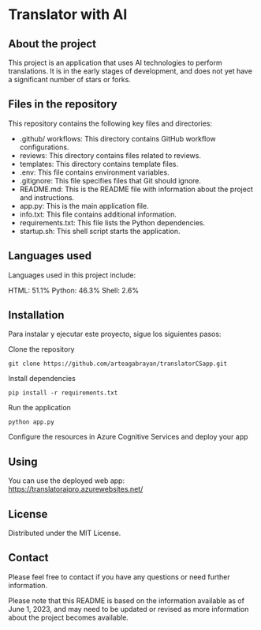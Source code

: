 # Translator with AI

## About the project

This project is an application that uses AI technologies to perform translations. It is in the early stages of development, and does not yet have a significant number of stars or forks.

## Files in the repository

This repository contains the following key files and directories:

- .github/ workflows: This directory contains GitHub workflow configurations.
- reviews: This directory contains files related to reviews.
- templates: This directory contains template files.
- .env: This file contains environment variables.
- .gitignore: This file specifies files that Git should ignore.
- README.md: This is the README file with information about the project and instructions.
- app.py: This is the main application file.
- info.txt: This file contains additional information.
- requirements.txt: This file lists the Python dependencies.
- startup.sh: This shell script starts the application.

## Languages used
Languages used in this project include:

HTML: 51.1%
Python: 46.3%
Shell: 2.6%

## Installation

Para instalar y ejecutar este proyecto, sigue los siguientes pasos:

Clone the repository
```
git clone https://github.com/arteagabrayan/translatorCSapp.git
```

Install dependencies
```
pip install -r requirements.txt
```

Run the application
```
python app.py
```

Configure the resources in Azure Cognitive Services and deploy your app

## Using

You can use the deployed web app: https://translatoraipro.azurewebsites.net/

## License

Distributed under the MIT License. 

## Contact

Please feel free to contact if you have any questions or need further information.

Please note that this README is based on the information available as of June 1, 2023, and may need to be updated or revised as more information about the project becomes available.
